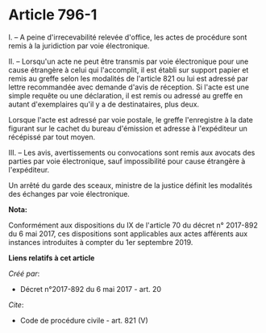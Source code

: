 # Article 796-1

I. – A peine d'irrecevabilité relevée d'office, les actes de procédure sont remis à la juridiction par voie électronique. 

II. – Lorsqu'un acte ne peut être transmis par voie électronique pour une cause étrangère à celui qui l'accomplit, il est
établi sur support papier et remis au greffe selon les modalités de l'article 821 ou lui est adressé par lettre recommandée
avec demande d'avis de réception. Si l'acte est une simple requête ou une déclaration, il est remis ou adressé au greffe en
autant d'exemplaires qu'il y a de destinataires, plus deux. 

Lorsque l'acte est adressé par voie postale, le greffe l'enregistre à la date figurant sur le cachet du bureau d'émission et
adresse à l'expéditeur un récépissé par tout moyen. 

III. – Les avis, avertissements ou convocations sont remis aux avocats des parties par voie électronique, sauf impossibilité
pour cause étrangère à l'expéditeur. 

Un arrêté du garde des sceaux, ministre de la justice définit les modalités des échanges par voie électronique.

**Nota:**

Conformément aux dispositions du IX de l'article 70 du décret n° 2017-892 du 6 mai 2017, ces dispositions sont applicables
aux actes afférents aux instances introduites à compter du 1er septembre 2019.

**Liens relatifs à cet article**

_Créé par_:

  - Décret n°2017-892 du 6 mai 2017 - art. 20

_Cite_:

  - Code de procédure civile - art. 821 (V)
